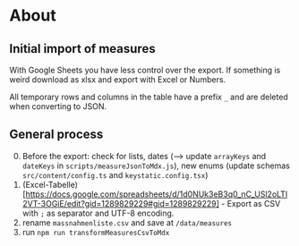 # About

## Initial import of measures

With Google Sheets you have less control over the export. If something is weird download as xlsx and export with Excel or Numbers.

All temporary rows and columns in the table have a prefix `_` and are deleted when converting to JSON.

## General process

0. Before the export: check for lists, dates (--> update `arrayKeys` and `dateKeys` in `scripts/measureJsonToMdx.js`), new enums (update schemas `src/content/config.ts` and `keystatic.config.tsx`)
1. (Excel-Tabelle)[https://docs.google.com/spreadsheets/d/1d0NUk3eB3q0_nC_USl2oLTl2VT-3OGiE/edit?gid=1289829229#gid=1289829229] - Export as CSV with `;` as separator and UTF-8 encoding.
2. rename `massnahmenliste.csv` and save at `/data/measures`
3. run `npm run transformMeasuresCsvToMdx`
